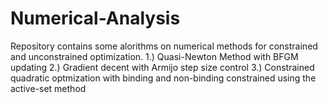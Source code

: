 # Numerical-Analysis
Repository contains some alorithms on numerical methods for constrained and unconstrained optimization.
1.) Quasi-Newton Method with BFGM updating
2.) Gradient decent with Armijo step size control
3.) Constrained quadratic optmization with binding and non-binding constrained using the active-set method
